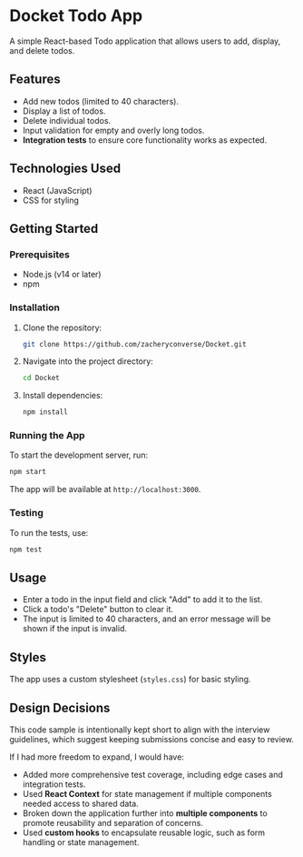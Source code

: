 # Docket Todo App

A simple React-based Todo application that allows users to add, display, and delete todos.

## Features

- Add new todos (limited to 40 characters).
- Display a list of todos.
- Delete individual todos.
- Input validation for empty and overly long todos.
- **Integration tests** to ensure core functionality works as expected.

## Technologies Used

- React (JavaScript)
- CSS for styling

## Getting Started

### Prerequisites

- Node.js (v14 or later)
- npm

### Installation

1. Clone the repository:

   ```bash
   git clone https://github.com/zacheryconverse/Docket.git
   ```

2. Navigate into the project directory:

   ```bash
   cd Docket
   ```

3. Install dependencies:

   ```bash
   npm install
   ```

### Running the App

To start the development server, run:

```bash
npm start
```

The app will be available at `http://localhost:3000`.

### Testing

To run the tests, use:

```bash
npm test
```

## Usage

- Enter a todo in the input field and click "Add" to add it to the list.
- Click a todo's "Delete" button to clear it.
- The input is limited to 40 characters, and an error message will be shown if the input is invalid.

## Styles

The app uses a custom stylesheet (`styles.css`) for basic styling.

## Design Decisions

This code sample is intentionally kept short to align with the interview guidelines, which suggest keeping submissions concise and easy to review.

If I had more freedom to expand, I would have:

- Added more comprehensive test coverage, including edge cases and integration tests.
- Used **React Context** for state management if multiple components needed access to shared data.
- Broken down the application further into **multiple components** to promote reusability and separation of concerns.
- Used **custom hooks** to encapsulate reusable logic, such as form handling or state management.
